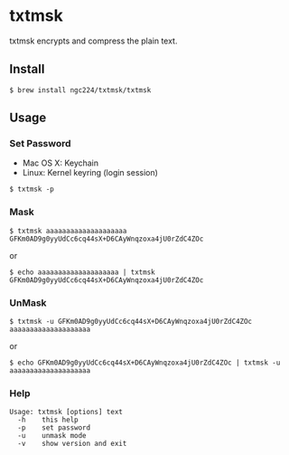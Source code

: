 # txtmsk
txtmsk encrypts and compress the plain text.

## Install
```
$ brew install ngc224/txtmsk/txtmsk
```

## Usage
### Set Password

- Mac OS X: Keychain
- Linux: Kernel keyring (login session)

```
$ txtmsk -p
```

### Mask
```
$ txtmsk aaaaaaaaaaaaaaaaaaaa
GFKm0AD9g0yyUdCc6cq44sX+D6CAyWnqzoxa4jU0rZdC4ZOc
```

or

```
$ echo aaaaaaaaaaaaaaaaaaaa | txtmsk
GFKm0AD9g0yyUdCc6cq44sX+D6CAyWnqzoxa4jU0rZdC4ZOc
```

### UnMask
```
$ txtmsk -u GFKm0AD9g0yyUdCc6cq44sX+D6CAyWnqzoxa4jU0rZdC4ZOc
aaaaaaaaaaaaaaaaaaaa
```

or

```
$ echo GFKm0AD9g0yyUdCc6cq44sX+D6CAyWnqzoxa4jU0rZdC4ZOc | txtmsk -u
aaaaaaaaaaaaaaaaaaaa
```

### Help

```
Usage: txtmsk [options] text
  -h    this help
  -p    set password
  -u    unmask mode
  -v    show version and exit
```